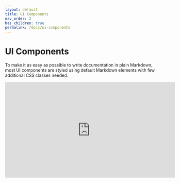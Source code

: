 ```yaml
---
layout: default
title: UI Components
nav_order: 2
has_children: true
permalink: /docs/ui-components
---
```


# UI Components

To make it as easy as possible to write documentation in plain Markdown, most UI components are styled using default Markdown elements with few additional CSS classes needed.

<iframe src="https://www.youtube.com/embed/PzGLYssMd1c" height="315" width="560" allowfullscreen="" frameborder="0"></iframe>
